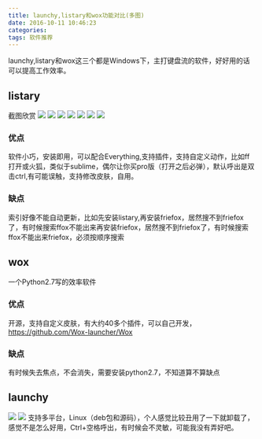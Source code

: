 ```yaml
---
title: launchy,listary和wox功能对比(多图)
date: 2016-10-11 10:46:23
categories:  
tags: 软件推荐
---
```

launchy,listary和wox这三个都是Windows下，主打键盘流的软件，好好用的话可以提高工作效率。
## listary
截图欣赏
![](/img/lis1.PNG)
![](/img/lis2.PNG)
![](/img/lis3.PNG)
![](/img/lis4.PNG)
![](/img/lis5.PNG)
![](/img/lis6.PNG)
![](/img/lis7.PNG)
###  优点
软件小巧，安装即用，可以配合Everything,支持插件，支持自定义动作，比如ff打开或火狐，类似于sublime，偶尔让你买pro版（打开之后必弹），默认呼出是双击ctrl,有可能误触，支持修改皮肤，自用。

### 缺点
索引好像不能自动更新，比如先安装listary,再安装friefox，居然搜不到friefox了，有时候搜索ffox不能出来再安装friefox，居然搜不到friefox了，有时候搜索ffox不能出来friefox，必须按顺序搜索

## wox
一个Python2.7写的效率软件
### 优点 
开源，支持自定义皮肤，有大约40多个插件，可以自己开发，
https://github.com/Wox-launcher/Wox
### 缺点 
有时候失去焦点，不会消失，需要安装python2.7，不知道算不算缺点

##  launchy
![](/img/lau1.png)
![](/img/lau2.png)
支持多平台，Linux（deb包和源码），个人感觉比较丑用了一下就卸载了，感觉不是怎么好用，Ctrl+空格呼出，有时候会不灵敏，可能我没有弄好吧。
